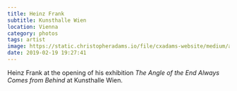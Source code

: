```yaml
---
title: Heinz Frank
subtitle: Kunsthalle Wien
location: Vienna
category: photos
tags: artist
image: https://static.christopheradams.io/file/cxadams-website/medium/albums/2019/20190219-1912_Vienna_Kunsthalle/20190219-1912_Vienna_Kunsthalle_L1000927-0.jpg
date: 2019-02-19 19:27:41
---
```


Heinz Frank at the opening of his exhibition *The Angle of the End
Always Comes from Behind* at Kunsthalle Wien.
